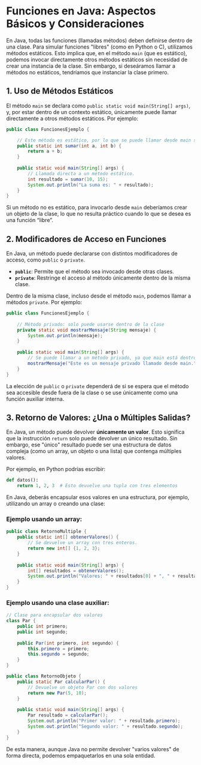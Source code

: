 # Funciones en Java: Aspectos Básicos y Consideraciones

En Java, todas las funciones (llamadas métodos) deben definirse dentro de una clase. Para simular funciones "libres" (como en Python o C), utilizamos métodos estáticos. Esto implica que, en el método `main` (que es estático), podemos invocar directamente otros métodos estáticos sin necesidad de crear una instancia de la clase. Sin embargo, si deseáramos llamar a métodos no estáticos, tendríamos que instanciar la clase primero.

## 1. Uso de Métodos Estáticos

El método `main` se declara como `public static void main(String[] args)`, y, por estar dentro de un contexto estático, únicamente puede llamar directamente a otros métodos estáticos. Por ejemplo:

```java
public class FuncionesEjemplo {

    // Este método es estático, por lo que se puede llamar desde main sin instanciar la clase.
    public static int sumar(int a, int b) {
        return a + b;
    }
    
    public static void main(String[] args) {
        // Llamada directa a un método estático.
        int resultado = sumar(10, 15);
        System.out.println("La suma es: " + resultado);
    }
}
```

Si un método no es estático, para invocarlo desde `main` deberíamos crear un objeto de la clase, lo que no resulta práctico cuando lo que se desea es una función “libre”.

## 2. Modificadores de Acceso en Funciones

En Java, un método puede declararse con distintos modificadores de acceso, como `public` o `private`.  
- **`public`**: Permite que el método sea invocado desde otras clases.  
- **`private`**: Restringe el acceso al método únicamente dentro de la misma clase.

Dentro de la misma clase, incluso desde el método `main`, podemos llamar a métodos `private`. Por ejemplo:

```java
public class FuncionesEjemplo {
    
    // Método privado: solo puede usarse dentro de la clase
    private static void mostrarMensaje(String mensaje) {
        System.out.println(mensaje);
    }
    
    public static void main(String[] args) {
        // Se puede llamar a un método privado, ya que main está dentro de la misma clase.
        mostrarMensaje("Este es un mensaje privado llamado desde main.");
    }
}
```

La elección de `public` o `private` dependerá de si se espera que el método sea accesible desde fuera de la clase o se use únicamente como una función auxiliar interna.

## 3. Retorno de Valores: ¿Una o Múltiples Salidas?

En Java, un método puede devolver **únicamente un valor**. Esto significa que la instrucción `return` solo puede devolver un único resultado. Sin embargo, ese "único" resultado puede ser una estructura de datos compleja (como un array, un objeto o una lista) que contenga múltiples valores. 

Por ejemplo, en Python podrías escribir:

```python
def datos():
    return 1, 2, 3  # Esto devuelve una tupla con tres elementos
```

En Java, deberás encapsular esos valores en una estructura, por ejemplo, utilizando un array o creando una clase:

### Ejemplo usando un array:

```java
public class RetornoMultiple {
    public static int[] obtenerValores() {
        // Se devuelve un array con tres enteros.
        return new int[] {1, 2, 3};
    }
    
    public static void main(String[] args) {
        int[] resultados = obtenerValores();
        System.out.println("Valores: " + resultados[0] + ", " + resultados[1] + ", " + resultados[2]);
    }
}
```

### Ejemplo usando una clase auxiliar:

```java
// Clase para encapsular dos valores
class Par {
    public int primero;
    public int segundo;
    
    public Par(int primero, int segundo) {
        this.primero = primero;
        this.segundo = segundo;
    }
}

public class RetornoObjeto {
    public static Par calcularPar() {
        // Devuelve un objeto Par con dos valores
        return new Par(5, 10);
    }
    
    public static void main(String[] args) {
        Par resultado = calcularPar();
        System.out.println("Primer valor: " + resultado.primero);
        System.out.println("Segundo valor: " + resultado.segundo);
    }
}
```

De esta manera, aunque Java no permite devolver "varios valores" de forma directa, podemos empaquetarlos en una sola entidad.

